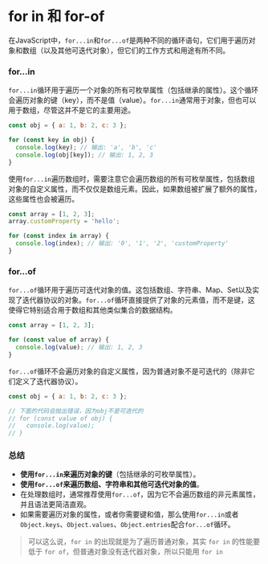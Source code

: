 # for in 和 for-of

在JavaScript中，`for...in`和`for...of`是两种不同的循环语句，它们用于遍历对象和数组（以及其他可迭代对象），但它们的工作方式和用途有所不同。

### for...in

`for...in`循环用于遍历一个对象的所有可枚举属性（包括继承的属性）。这个循环会遍历对象的键（key），而不是值（value）。`for...in`通常用于对象，但也可以用于数组，尽管这并不是它的主要用途。

```javascript
const obj = { a: 1, b: 2, c: 3 };

for (const key in obj) {
  console.log(key); // 输出: 'a', 'b', 'c'
  console.log(obj[key]); // 输出: 1, 2, 3
}
```

使用`for...in`遍历数组时，需要注意它会遍历数组的所有可枚举属性，包括数组对象的自定义属性，而不仅仅是数组元素。因此，如果数组被扩展了额外的属性，这些属性也会被遍历。

```javascript
const array = [1, 2, 3];
array.customProperty = 'hello';

for (const index in array) {
  console.log(index); // 输出: '0', '1', '2', 'customProperty'
}
```

### for...of

`for...of`循环用于遍历可迭代对象的值。这包括数组、字符串、Map、Set以及实现了迭代器协议的对象。`for...of`循环直接提供了对象的元素值，而不是键，这使得它特别适合用于数组和其他类似集合的数据结构。

```javascript
const array = [1, 2, 3];

for (const value of array) {
  console.log(value); // 输出: 1, 2, 3
}
```

`for...of`循环不会遍历对象的自定义属性，因为普通对象不是可迭代的（除非它们定义了迭代器协议）。

```javascript
const obj = { a: 1, b: 2, c: 3 };

// 下面的代码会抛出错误，因为obj不是可迭代的
// for (const value of obj) {
//   console.log(value);
// }
```

### 总结

- **使用`for...in`来遍历对象的键**（包括继承的可枚举属性）。
- **使用`for...of`来遍历数组、字符串和其他可迭代对象的值**。
- 在处理数组时，通常推荐使用`for...of`，因为它不会遍历数组的非元素属性，并且语法更简洁直观。
- 如果需要遍历对象的属性，或者你需要键和值，那么使用`for...in`或者`Object.keys`、`Object.values`、`Object.entries`配合`for...of`循环。

> 可以这么说，`for in` 的出现就是为了遍历普通对象，其实 `for in` 的性能要低于 `for of`，但普通对象没有迭代器对象，所以只能用 `for in`
